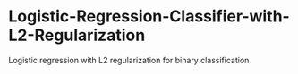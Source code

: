 # Logistic-Regression-Classifier-with-L2-Regularization
Logistic regression with L2 regularization for binary classification
